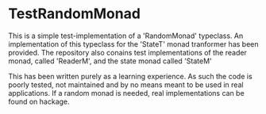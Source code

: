 # TestRandomMonad

This is a simple test-implementation of a 'RandomMonad' typeclass. An implementation of this typeclass for the 'StateT' monad tranformer has been provided. The repository also conains test implementations of the reader monad, called 'ReaderM', and the state monad called 'StateM'

This has been written purely as a learning experience. As such the code is poorly tested, not maintained and by no means meant to be used in real applications. If a random monad is needed, real implementations can be found on hackage.